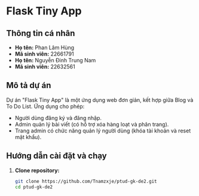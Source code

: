 # Flask Tiny App

## Thông tin cá nhân

- **Họ tên:** Phan Lâm Hùng
- **Mã sinh viên:** 22661791
- **Họ tên:** Nguyễn Đinh Trung Nam
- **Mã sinh viên:** 22632561

## Mô tả dự án

Dự án "Flask Tiny App" là một ứng dụng web đơn giản, kết hợp giữa Blog và To Do List. Ứng dụng cho phép:

- Người dùng đăng ký và đăng nhập.
- Admin quản lý bài viết (có hỗ trợ xóa hàng loạt và phân trang).
- Trang admin có chức năng quản lý người dùng (khóa tài khoản và reset mật khẩu).

## Hướng dẫn cài đặt và chạy

1. **Clone repository:**
   ```bash
   git clone https://github.com/Tnamzxje/ptud-gk-de2.git
   cd ptud-gk-de2
   ```
